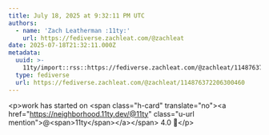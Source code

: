 ```yaml
---
title: July 18, 2025 at 9:32:11 PM UTC
authors:
  - name: 'Zach Leatherman :11ty:'
    url: https://fediverse.zachleat.com/@zachleat
date: 2025-07-18T21:32:11.000Z
metadata:
  uuid: >-
    11ty/import::rss::https://fediverse.zachleat.com/@zachleat/114876372206300460
  type: fediverse
  url: https://fediverse.zachleat.com/@zachleat/114876372206300460
---
```

\<p>work has started on \<span class="h-card" translate="no">\<a href="https://neighborhood.11ty.dev/@11ty" class="u-url mention">@\<span>11ty\</span>\</a>\</span> 4.0 👀\</p>
